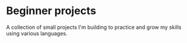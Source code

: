 # Beginner projects

A collection of small projects I'm building to practice and grow my skills using various languages.
